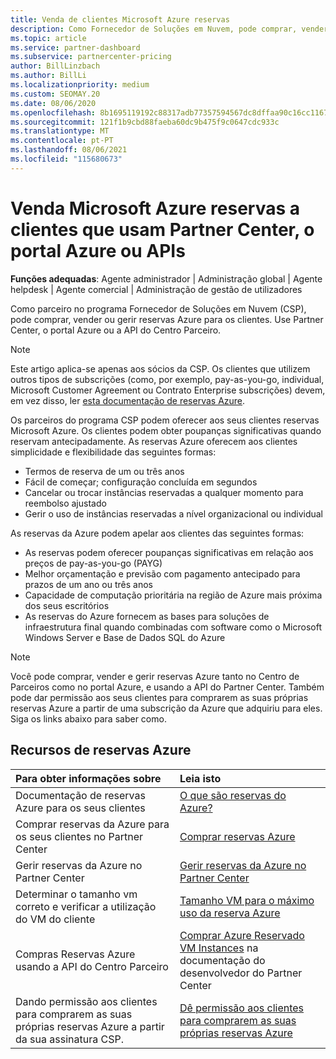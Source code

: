 ```yaml
---
title: Venda de clientes Microsoft Azure reservas
description: Como Fornecedor de Soluções em Nuvem, pode comprar, vender ou gerir reservas da Azure para os clientes. Use Partner Center, o portal Azure ou a API do Centro Parceiro.
ms.topic: article
ms.service: partner-dashboard
ms.subservice: partnercenter-pricing
author: BillLinzbach
ms.author: BillLi
ms.localizationpriority: medium
ms.custom: SEOMAY.20
ms.date: 08/06/2020
ms.openlocfilehash: 8b1695119192c88317adb77357594567dc8dffaa90c16cc11676b6d9e1b6484a
ms.sourcegitcommit: 121f1b9cbd88faeba60dc9b475f9c0647cdc933c
ms.translationtype: MT
ms.contentlocale: pt-PT
ms.lasthandoff: 08/06/2021
ms.locfileid: "115680673"
---
```

# <a name="sell-microsoft-azure-reservations-to-customers-using-partner-center-the-azure-portal-or-apis"></a>Venda Microsoft Azure reservas a clientes que usam Partner Center, o portal Azure ou APIs

**Funções adequadas**: Agente administrador | Administração global | Agente helpdesk | Agente comercial | Administração de gestão de utilizadores

Como parceiro no programa Fornecedor de Soluções em Nuvem (CSP), pode comprar, vender ou gerir reservas Azure para os clientes. Use Partner Center, o portal Azure ou a API do Centro Parceiro.

> [!NOTE]
> Este artigo aplica-se apenas aos sócios da CSP. Os clientes que utilizem outros tipos de subscrições (como, por exemplo, pay-as-you-go, individual, Microsoft Customer Agreement ou Contrato Enterprise subscrições) devem, em vez disso, ler [esta documentação de reservas Azure](/azure/cost-management-billing/reservations).

Os parceiros do programa CSP podem oferecer aos seus clientes reservas Microsoft Azure. Os clientes podem obter poupanças significativas quando reservam antecipadamente. As reservas Azure oferecem aos clientes simplicidade e flexibilidade das seguintes formas:

- Termos de reserva de um ou três anos
- Fácil de começar; configuração concluída em segundos
- Cancelar ou trocar instâncias reservadas a qualquer momento para reembolso ajustado
- Gerir o uso de instâncias reservadas a nível organizacional ou individual

As reservas da Azure podem apelar aos clientes das seguintes formas:

- As reservas podem oferecer poupanças significativas em relação aos preços de pay-as-you-go (PAYG)
- Melhor orçamentação e previsão com pagamento antecipado para prazos de um ano ou três anos
- Capacidade de computação prioritária na região de Azure mais próxima dos seus escritórios
- As reservas do Azure fornecem as bases para soluções de infraestrutura final quando combinadas com software como o Microsoft Windows Server e Base de Dados SQL do Azure

>[!NOTE]
> Você pode comprar, vender e gerir reservas Azure tanto no Centro de Parceiros como no portal Azure, e usando a API do Partner Center. Também pode dar permissão aos seus clientes para comprarem as suas próprias reservas Azure a partir de uma subscrição da Azure que adquiriu para eles. Siga os links abaixo para saber como.

## <a name="azure-reservations-resources"></a>Recursos de reservas Azure

|**Para obter informações sobre**   |**Leia isto**    |
|:-----------------------------|:-----------------|
| Documentação de reservas Azure para os seus clientes | [O que são reservas do Azure?](/azure/billing/billing-save-compute-costs-reservations)
|Comprar reservas da Azure para os seus clientes no Partner Center   |[Comprar reservas Azure](azure-reservations-buying.md)
|Gerir reservas da Azure no Partner Center | [Gerir reservas da Azure no Partner Center](azure-reservations-manage.md)
|Determinar o tamanho vm correto e verificar a utilização do VM do cliente   |[Tamanho VM para o máximo uso da reserva Azure](azure-usage.md)   |
|Compras Reservas Azure usando a API do Centro Parceiro | [Comprar Azure Reservado VM Instances](/partner-center/develop/purchase-azure-reservations) na documentação do desenvolvedor do Partner Center   |
|Dando permissão aos clientes para comprarem as suas próprias reservas Azure a partir da sua assinatura CSP. | [Dê permissão aos clientes para comprarem as suas próprias reservas Azure](give-customers-permission.md)   |